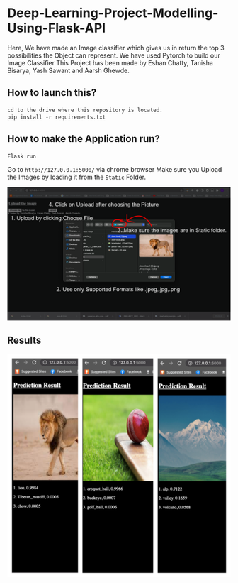# Deep-Learning-Project-Modelling-Using-Flask-API
Here, We have made an Image classifier which gives us in return the top 3 possibilities the Object can represent. 
We have used Pytorch to build our Image Classifier
This Project has been made by Eshan Chatty, Tanisha Bisarya, Yash Sawant and Aarsh Ghewde.
## How to launch this?
``` 
cd to the drive where this repository is located.
pip install -r requirements.txt
```
## How to make the Application run?
```
Flask run
```
Go to `http://127.0.0.1:5000/` via chrome browser 
Make sure you Upload the Images by loading it from the `Static` Folder.

<p align="left"><img src="assets/guide.png" width="640"\></p>

## Results

<p align="left"><img src="assets/results.png" width="1280"\></p>
